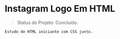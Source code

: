 <h1>Instagram Logo Em HTML</h1>

> Status do Projeto: Concluído.

```
Estudo de HTML iniciante com CSS junto.
```
